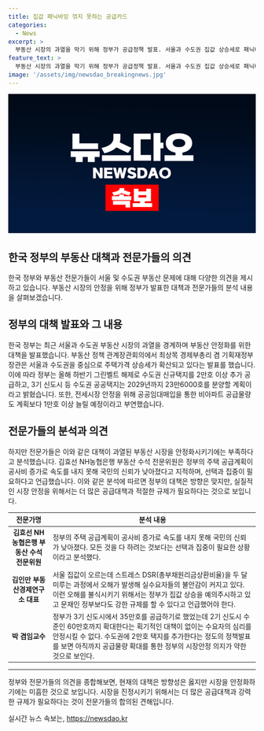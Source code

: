 ```yaml
---
title: 집값 패닉바잉 꺾지 못하는 공급카드
categories:
  - News
excerpt: >
  부동산 시장의 과열을 막기 위해 정부가 공급정책 발표. 서울과 수도권 집값 상승세로 패닉바잉 우려. 최 부총리, 그린벨트 해제로 신규택지 2만호 추가공급 등 발표. 전문가들은 시장 안정을 위해 더 강력한 정책 필요하다고 지적. 공급물량 더 확대하고 적절한 규제 필요하다는 목소리. 지방과의 양극화 해소 등 정책 방향 제안.
feature_text: >
  부동산 시장의 과열을 막기 위해 정부가 공급정책 발표. 서울과 수도권 집값 상승세로 패닉바잉 우려. 최 부총리, 그린벨트 해제로 신규택지 2만호 추가공급 등 발표. 전문가들은 시장 안정을 위해 더 강력한 정책 필요하다고 지적. 공급물량 더 확대하고 적절한 규제 필요하다는 목소리. 지방과의 양극화 해소 등 정책 방향 제안.
image: '/assets/img/newsdao_breakingnews.jpg'
---
```


<p><img src="/assets/img/newsdao_breakingnews.jpg" alt="firstkoreanews 속보" /></p>

<h2 data-ke-size="size26">한국 정부의 부동산 대책과 전문가들의 의견</h2>

<p data-ke-size="size16">한국 정부와 부동산 전문가들이 서울 및 수도권 부동산 문제에 대해 다양한 의견을 제시하고 있습니다. 부동산 시장의 안정을 위해 정부가 발표한 대책과 전문가들의 분석 내용을 살펴보겠습니다.</p>

<h2 data-ke-size="size24">정부의 대책 발표와 그 내용</h2>

<p data-ke-size="size16">한국 정부는 최근 서울과 수도권 부동산 시장의 과열을 경계하며 부동산 안정화를 위한 대책을 발표했습니다. 부동산 정책 관계장관회의에서 최상목 경제부총리 겸 기획재정부 장관은 서울과 수도권을 중심으로 주택가격 상승세가 확산되고 있다는 발표를 했습니다. 이에 따라 정부는 올해 하반기 그린벨트 해제로 수도권 신규택지를 2만호 이상 추가 공급하고, 3기 신도시 등 수도권 공공택지는 2029년까지 23만6000호를 분양할 계획이라고 밝혔습니다. 또한, 전세시장 안정을 위해 공공임대매입을 통한 비아파트 공급물량도 계획보다 1만호 이상 늘릴 예정이라고 부연했습니다.</p>

<h2 data-ke-size="size24">전문가들의 분석과 의견</h2>

<p data-ke-size="size16">하지만 전문가들은 이와 같은 대책이 과열된 부동산 시장을 안정화시키기에는 부족하다고 분석했습니다. 김효선 NH농협은행 부동산 수석 전문위원은 정부의 주택 공급계획이 공사비 증가로 속도를 내지 못해 국민의 신뢰가 낮아졌다고 지적하며, 선택과 집중이 필요하다고 언급했습니다. 이와 같은 분석에 따르면 정부의 대책은 방향은 맞지만, 실질적인 시장 안정을 위해서는 더 많은 공급대책과 적절한 규제가 필요하다는 것으로 보입니다.</p>

<table>
    <thead>
        <tr>
            <th>전문가명</th>
            <th>분석 내용</th>
        </tr>
    </thead>
    <tbody>
        <tr>
            <td style="text-align: center; height: 17px;"><b>김효선 NH농협은행 부동산 수석 전문위원</b></td>
            <td>정부의 주택 공급계획이 공사비 증가로 속도를 내지 못해 국민의 신뢰가 낮아졌다. 모든 것을 다 하려는 것보다는 선택과 집중이 필요한 상황이라고 분석했다.</td>
        </tr>
        <tr>
            <td style="text-align: center; height: 17px;"><b>김인만 부동산경제연구소 대표</b></td>
            <td>서울 집값이 오르는데 스트레스 DSR(총부채원리금상환비율)을 두 달 미루는 과정에서 오해가 발생해 실수요자들의 불안감이 커지고 있다. 이런 오해를 불식시키기 위해서는 정부가 집값 상승을 예의주시하고 있고 문재인 정부보다도 강한 규제를 할 수 있다고 언급했어야 한다.</td>
        </tr>
        <tr>
            <td style="text-align: center; height: 17px;"><b>박 겸임교수</b></td>
            <td>정부가 3기 신도시에서 35만호를 공급하기로 했었는데 2기 신도시 수준인 60만호까지 확대한다는 획기적인 대책이 없이는 수요자의 심리를 안정시킬 수 없다. 수도권에 2만호 택지를 추가한다는 정도의 정책발표를 보면 아직까지 공급물량 확대를 통한 정부의 시장안정 의지가 약한 것으로 보인다.</td>
        </tr>
    </tbody>
</table>

<hr>

<p data-ke-size="size16">정부와 전문가들의 의견을 종합해보면, 현재의 대책은 방향성은 옳지만 시장을 안정화하기에는 미흡한 것으로 보입니다. 시장을 진정시키기 위해서는 더 많은 공급대책과 강력한 규제가 필요하다는 것이 전문가들의 합의된 견해입니다.</p>
실시간 뉴스 속보는, <a href="https://newsdao.kr" rel="dofollow">https://newsdao.kr</a>


